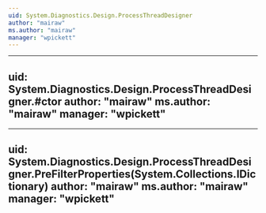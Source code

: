 ```yaml
---
uid: System.Diagnostics.Design.ProcessThreadDesigner
author: "mairaw"
ms.author: "mairaw"
manager: "wpickett"
---
```


---
uid: System.Diagnostics.Design.ProcessThreadDesigner.#ctor
author: "mairaw"
ms.author: "mairaw"
manager: "wpickett"
---

---
uid: System.Diagnostics.Design.ProcessThreadDesigner.PreFilterProperties(System.Collections.IDictionary)
author: "mairaw"
ms.author: "mairaw"
manager: "wpickett"
---
